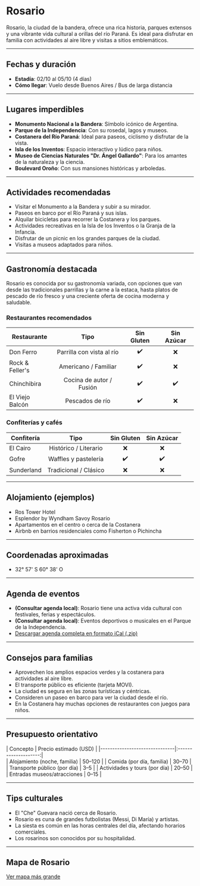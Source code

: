 # Rosario

Rosario, la ciudad de la bandera, ofrece una rica historia, parques extensos y una vibrante vida cultural a orillas del río Paraná. Es ideal para disfrutar en familia con actividades al aire libre y visitas a sitios emblemáticos.

---

## Fechas y duración

- **Estadía**: 02/10 al 05/10 (4 días)
- **Cómo llegar**: Vuelo desde Buenos Aires / Bus de larga distancia

---

## Lugares imperdibles

- **Monumento Nacional a la Bandera**: Símbolo icónico de Argentina.
- **Parque de la Independencia**: Con su rosedal, lagos y museos.
- **Costanera del Río Paraná**: Ideal para paseos, ciclismo y disfrutar de la vista.
- **Isla de los Inventos**: Espacio interactivo y lúdico para niños.
- **Museo de Ciencias Naturales "Dr. Ángel Gallardo"**: Para los amantes de la naturaleza y la ciencia.
- **Boulevard Oroño**: Con sus mansiones históricas y arboledas.

---

## Actividades recomendadas

- Visitar el Monumento a la Bandera y subir a su mirador.
- Paseos en barco por el Río Paraná y sus islas.
- Alquilar bicicletas para recorrer la Costanera y los parques.
- Actividades recreativas en la Isla de los Inventos o la Granja de la Infancia.
- Disfrutar de un picnic en los grandes parques de la ciudad.
- Visitas a museos adaptados para niños.

---

## Gastronomía destacada

Rosario es conocida por su gastronomía variada, con opciones que van desde las tradicionales parrillas y la carne a la estaca, hasta platos de pescado de río fresco y una creciente oferta de cocina moderna y saludable.

### Restaurantes recomendados

| Restaurante               | Tipo                          | Sin Gluten | Sin Azúcar |
|---------------------------|:----------------------------:|:----------:|:----------:|
| Don Ferro                 | Parrilla con vista al río     | ✔️        | ❌         |
| Rock & Feller's           | Americano / Familiar          | ✔️        | ❌         |
| Chinchibira               | Cocina de autor / Fusión      | ✔️        | ✔️         |
| El Viejo Balcón           | Pescados de río               | ✔️        | ❌         |

### Confiterías y cafés

| Confitería                | Tipo                          | Sin Gluten | Sin Azúcar |
|---------------------------|:----------------------------:|:----------:|:----------:|
| El Cairo                  | Histórico / Literario         | ❌         | ❌         |
| Gofre                     | Waffles y pastelería          | ✔️        | ✔️         |
| Sunderland                | Tradicional / Clásico         | ❌         | ❌         |

---

## Alojamiento (ejemplos)

- Ros Tower Hotel
- Esplendor by Wyndham Savoy Rosario
- Apartamentos en el centro o cerca de la Costanera
- Airbnb en barrios residenciales como Fisherton o Pichincha

---

## Coordenadas aproximadas

- 32° 57' S 60° 38' O

---

## Agenda de eventos

- **(Consultar agenda local)**: Rosario tiene una activa vida cultural con festivales, ferias y espectáculos.
- **(Consultar agenda local)**: Eventos deportivos o musicales en el Parque de la Independencia.
- [Descargar agenda completa en formato iCal (.zip)](../docs/agenda/ariflier1970@gmail.com.ical.zip)

---

## Consejos para familias

- Aprovechen los amplios espacios verdes y la costanera para actividades al aire libre.
- El transporte público es eficiente (tarjeta MOVI).
- La ciudad es segura en las zonas turísticas y céntricas.
- Consideren un paseo en barco para ver la ciudad desde el río.
- En la Costanera hay muchas opciones de restaurantes con juegos para niños.

---

## Presupuesto orientativo

| Concepto                      | Precio estimado (USD) |
|-------------------------------|:--------------------:|\
| Alojamiento (noche, familia)  | 50–120               |
| Comida (por día, familia)     | 30–70                |
| Transporte público (por día)  | 3–5                  |
| Actividades y tours (por día) | 20–50                |
| Entradas museos/atracciones   | 0–15                 |

---

## Tips culturales

- El "Che" Guevara nació cerca de Rosario.
- Rosario es cuna de grandes futbolistas (Messi, Di María) y artistas.
- La siesta es común en las horas centrales del día, afectando horarios comerciales.
- Los rosarinos son conocidos por su hospitalidad.

---

## Mapa de Rosario

[Ver mapa más grande](https://www.openstreetmap.org/#map=12/-32.944/-60.655)
